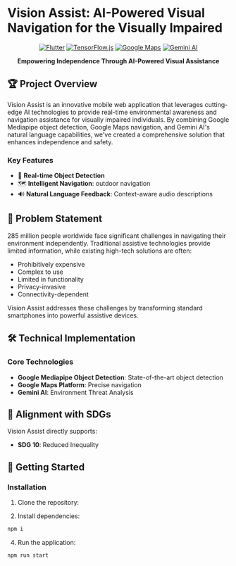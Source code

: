 # Vision Assist: AI-Powered Visual Navigation for the Visually Impaired

<div align="center">
  
  [![Flutter](https://img.shields.io/badge/Flutter-2.10.0-blue.svg)](https://flutter.dev)
  [![TensorFlow.js](https://img.shields.io/badge/TensorFlow.js-4.13.0-orange.svg)](https://www.tensorflow.org/js)
  [![Google Maps](https://img.shields.io/badge/Google%20Maps-Platform-blue.svg)](https://developers.google.com/maps)
  [![Gemini AI](https://img.shields.io/badge/Gemini%20AI-2.0-purple.svg)](https://ai.google.dev)

**Empowering Independence Through AI-Powered Visual Assistance**

</div>

## 🏆 Project Overview

Vision Assist is an innovative mobile web application that leverages cutting-edge AI technologies to provide real-time environmental awareness and navigation assistance for visually impaired individuals. By combining Google Mediapipe object detection, Google Maps navigation, and Gemini AI's natural language capabilities, we've created a comprehensive solution that enhances independence and safety.

### Key Features

- 🎯 **Real-time Object Detection**
- 🗺️ **Intelligent Navigation**: outdoor navigation
- 🔊 **Natural Language Feedback**: Context-aware audio descriptions

## 🎯 Problem Statement

285 million people worldwide face significant challenges in navigating their environment independently. Traditional assistive technologies provide limited information, while existing high-tech solutions are often:

- Prohibitively expensive
- Complex to use
- Limited in functionality
- Privacy-invasive
- Connectivity-dependent

Vision Assist addresses these challenges by transforming standard smartphones into powerful assistive devices.

## 🛠️ Technical Implementation

### Core Technologies

- **Google Mediapipe Object Detection**: State-of-the-art object detection
- **Google Maps Platform**: Precise navigation
- **Gemini AI**: Environment Threat Analysis

## 🎯 Alignment with SDGs

Vision Assist directly supports:

- **SDG 10**: Reduced Inequality

## 🚀 Getting Started


### Installation

1. Clone the repository:


2. Install dependencies:

```bash
npm i
```


4. Run the application:

```bash
npm run start
```

